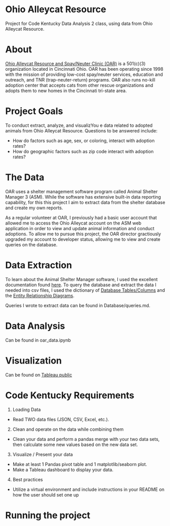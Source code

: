 # Ohio Alleycat Resource
Project for Code Kentucky Data Analysis 2 class, using data from Ohio Alleycat Resource.

# About
[Ohio Alleycat Resource and Spay/Neuter Clinic (OAR)](http://www.ohioalleycat.org/) is a 501(c)(3) organization located in Cincinnati Ohio. OAR has been operating since 1998 with the mission of providing low-cost spay/neuter services, education and outreach, and TNR (trap-neuter-return) programs. OAR also runs no-kill adoption center that accepts cats from other rescue organizations and adopts them to new homes in the Cincinnati tri-state area.

# Project Goals
To conduct extract, analyze, and visualizYou e data related to adopted animals from Ohio Alleycat Resource. 
Questions to be answered include:
- How do factors such as age, sex, or coloring, interact with adoption rates?
- How do geographic factors such as zip code interact with adoption rates?

# The Data
OAR uses a shelter management software program called Animal Shelter Manager 3 (ASM). While the software has extensive built-in data reporting capability, for this this project I aim to extract data from the shelter database and create my own reports.

As a regular volunteer at OAR, I previously had a basic user account that allowed me to access the Ohio Alleycat account on the ASM web application in order to view and update animal information and conduct adoptions. To allow me to pursue this project, the OAR director gractiously upgraded my account to developer status, allowing me to view and create queries on the database.

# Data Extraction
To learn about the Animal Shelter Manager software, I used the excellent documentation found 	[here](https://sheltermanager.com/repo/asm3_help/index.html). To query the database and extract the data I needed into csv files, I used the dictionary of [Database Tables/Columns](https://sheltermanager.com/repo/asm3_help/databasetables.html#) and the [Entity Relationship Diagrams](https://sheltermanager.com/repo/asm3_help/relationships.html).

Queries I wrote to extract data can be found in Database/queries.md.

# Data Analysis

Can be found in oar_data.ipynb

# Visualization

Can be found on [Tableau public](https://public.tableau.com/app/profile/courtney.burch/viz/OhioAlleycat/Dashboard1) 

# Code Kentucky Requirements

1. Loading Data
- Read TWO data files (JSON, CSV, Excel, etc.). 

2. Clean and operate on the data while combining them
- Clean your data and perform a pandas merge with your two data sets, then calculate some new values based on the new data set.  

3. Visualize / Present your data
- Make at least 1 Pandas pivot table and 1 matplotlib/seaborn plot. 
- Make a Tableau dashboard to display your data.

4. Best practices
- Utilize a virtual environment and include instructions in your README on how the user should set one up

# Running the project










